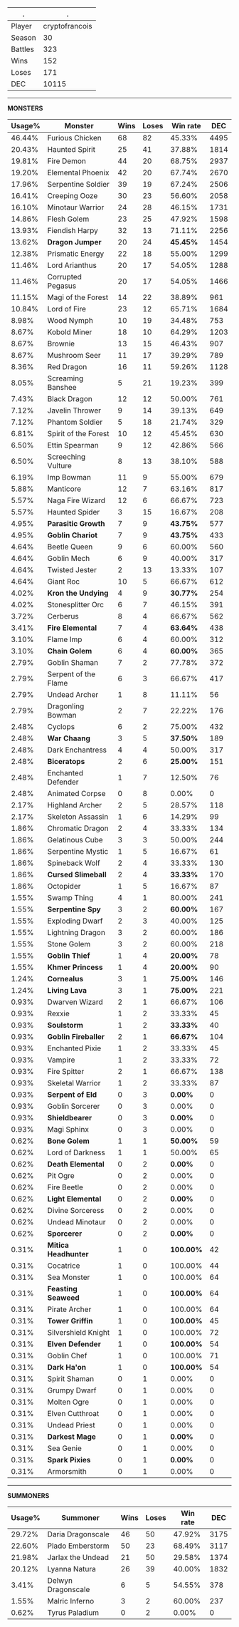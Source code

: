 .|.
|-|-
Player|cryptofrancois
Season|30
Battles|323
Wins|152
Loses|171
DEC|10115

---
**MONSTERS**

Usage%|Monster|Wins|Loses|Win rate|DEC|
-|-|-|-|-|-|
46.44%|Furious Chicken|68|82|45.33%|4495|
20.43%|Haunted Spirit|25|41|37.88%|1814|
19.81%|Fire Demon|44|20|68.75%|2937|
19.20%|Elemental Phoenix|42|20|67.74%|2670|
17.96%|Serpentine Soldier|39|19|67.24%|2506|
16.41%|Creeping Ooze|30|23|56.60%|2058|
16.10%|Minotaur Warrior|24|28|46.15%|1731|
14.86%|Flesh Golem|23|25|47.92%|1598|
13.93%|Fiendish Harpy|32|13|71.11%|2256|
13.62%|**Dragon Jumper**|20|24|**45.45%**|1454|
12.38%|Prismatic Energy|22|18|55.00%|1299|
11.46%|Lord Arianthus|20|17|54.05%|1288|
11.46%|Corrupted Pegasus|20|17|54.05%|1466|
11.15%|Magi of the Forest|14|22|38.89%|961|
10.84%|Lord of Fire|23|12|65.71%|1684|
8.98%|Wood Nymph|10|19|34.48%|753|
8.67%|Kobold Miner|18|10|64.29%|1203|
8.67%|Brownie|13|15|46.43%|907|
8.67%|Mushroom Seer|11|17|39.29%|789|
8.36%|Red Dragon|16|11|59.26%|1128|
8.05%|Screaming Banshee|5|21|19.23%|399|
7.43%|Black Dragon|12|12|50.00%|761|
7.12%|Javelin Thrower|9|14|39.13%|649|
7.12%|Phantom Soldier|5|18|21.74%|329|
6.81%|Spirit of the Forest|10|12|45.45%|630|
6.50%|Ettin Spearman|9|12|42.86%|566|
6.50%|Screeching Vulture|8|13|38.10%|588|
6.19%|Imp Bowman|11|9|55.00%|679|
5.88%|Manticore|12|7|63.16%|817|
5.57%|Naga Fire Wizard|12|6|66.67%|723|
5.57%|Haunted Spider|3|15|16.67%|208|
4.95%|**Parasitic Growth**|7|9|**43.75%**|577|
4.95%|**Goblin Chariot**|7|9|**43.75%**|433|
4.64%|Beetle Queen|9|6|60.00%|560|
4.64%|Goblin Mech|6|9|40.00%|317|
4.64%|Twisted Jester|2|13|13.33%|107|
4.64%|Giant Roc|10|5|66.67%|612|
4.02%|**Kron the Undying**|4|9|**30.77%**|254|
4.02%|Stonesplitter Orc|6|7|46.15%|391|
3.72%|Cerberus|8|4|66.67%|562|
3.41%|**Fire Elemental**|7|4|**63.64%**|438|
3.10%|Flame Imp|6|4|60.00%|312|
3.10%|**Chain Golem**|6|4|**60.00%**|365|
2.79%|Goblin Shaman|7|2|77.78%|372|
2.79%|Serpent of the Flame|6|3|66.67%|417|
2.79%|Undead Archer|1|8|11.11%|56|
2.79%|Dragonling Bowman|2|7|22.22%|176|
2.48%|Cyclops|6|2|75.00%|432|
2.48%|**War Chaang**|3|5|**37.50%**|189|
2.48%|Dark Enchantress|4|4|50.00%|317|
2.48%|**Biceratops**|2|6|**25.00%**|151|
2.48%|Enchanted Defender|1|7|12.50%|76|
2.48%|Animated Corpse|0|8|0.00%|0|
2.17%|Highland Archer|2|5|28.57%|118|
2.17%|Skeleton Assassin|1|6|14.29%|99|
1.86%|Chromatic Dragon|2|4|33.33%|134|
1.86%|Gelatinous Cube|3|3|50.00%|244|
1.86%|Serpentine Mystic|1|5|16.67%|61|
1.86%|Spineback Wolf|2|4|33.33%|130|
1.86%|**Cursed Slimeball**|2|4|**33.33%**|170|
1.86%|Octopider|1|5|16.67%|87|
1.55%|Swamp Thing|4|1|80.00%|241|
1.55%|**Serpentine Spy**|3|2|**60.00%**|167|
1.55%|Exploding Dwarf|2|3|40.00%|125|
1.55%|Lightning Dragon|3|2|60.00%|186|
1.55%|Stone Golem|3|2|60.00%|218|
1.55%|**Goblin Thief**|1|4|**20.00%**|78|
1.55%|**Khmer Princess**|1|4|**20.00%**|90|
1.24%|**Cornealus**|3|1|**75.00%**|146|
1.24%|**Living Lava**|3|1|**75.00%**|221|
0.93%|Dwarven Wizard|2|1|66.67%|106|
0.93%|Rexxie|1|2|33.33%|45|
0.93%|**Soulstorm**|1|2|**33.33%**|40|
0.93%|**Goblin Fireballer**|2|1|**66.67%**|104|
0.93%|Enchanted Pixie|1|2|33.33%|45|
0.93%|Vampire|1|2|33.33%|72|
0.93%|Fire Spitter|2|1|66.67%|138|
0.93%|Skeletal Warrior|1|2|33.33%|87|
0.93%|**Serpent of Eld**|0|3|**0.00%**|0|
0.93%|Goblin Sorcerer|0|3|0.00%|0|
0.93%|**Shieldbearer**|0|3|**0.00%**|0|
0.93%|Magi Sphinx|0|3|0.00%|0|
0.62%|**Bone Golem**|1|1|**50.00%**|59|
0.62%|Lord of Darkness|1|1|50.00%|65|
0.62%|**Death Elemental**|0|2|**0.00%**|0|
0.62%|Pit Ogre|0|2|0.00%|0|
0.62%|Fire Beetle|0|2|0.00%|0|
0.62%|**Light Elemental**|0|2|**0.00%**|0|
0.62%|Divine Sorceress|0|2|0.00%|0|
0.62%|Undead Minotaur|0|2|0.00%|0|
0.62%|**Sporcerer**|0|2|**0.00%**|0|
0.31%|**Mitica Headhunter**|1|0|**100.00%**|42|
0.31%|Cocatrice|1|0|100.00%|44|
0.31%|Sea Monster|1|0|100.00%|64|
0.31%|**Feasting Seaweed**|1|0|**100.00%**|64|
0.31%|Pirate Archer|1|0|100.00%|64|
0.31%|**Tower Griffin**|1|0|**100.00%**|45|
0.31%|Silvershield Knight|1|0|100.00%|72|
0.31%|**Elven Defender**|1|0|**100.00%**|54|
0.31%|Goblin Chef|1|0|100.00%|71|
0.31%|**Dark Ha'on**|1|0|**100.00%**|54|
0.31%|Spirit Shaman|0|1|0.00%|0|
0.31%|Grumpy Dwarf|0|1|0.00%|0|
0.31%|Molten Ogre|0|1|0.00%|0|
0.31%|Elven Cutthroat|0|1|0.00%|0|
0.31%|Undead Priest|0|1|0.00%|0|
0.31%|**Darkest Mage**|0|1|**0.00%**|0|
0.31%|Sea Genie|0|1|0.00%|0|
0.31%|**Spark Pixies**|0|1|**0.00%**|0|
0.31%|Armorsmith|0|1|0.00%|0|

---
**SUMMONERS**

Usage%|Summoner|Wins|Loses|Win rate|DEC|
-|-|-|-|-|-|
29.72%|Daria Dragonscale|46|50|47.92%|3175|
22.60%|Plado Emberstorm|50|23|68.49%|3117|
21.98%|Jarlax the Undead|21|50|29.58%|1374|
20.12%|Lyanna Natura|26|39|40.00%|1832|
3.41%|Delwyn Dragonscale|6|5|54.55%|378|
1.55%|Malric Inferno|3|2|60.00%|237|
0.62%|Tyrus Paladium|0|2|0.00%|0|
